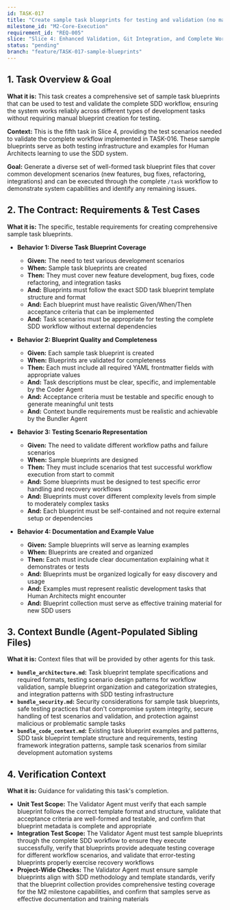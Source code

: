 ```yaml
---
id: TASK-017
title: "Create sample task blueprints for testing and validation (no manual creation dependency)"
milestone_id: "M2-Core-Execution"
requirement_id: "REQ-005"
slice: "Slice 4: Enhanced Validation, Git Integration, and Complete Workflow"
status: "pending"
branch: "feature/TASK-017-sample-blueprints"
---
```


## 1. Task Overview & Goal

**What it is:** This task creates a comprehensive set of sample task blueprints that can be used to test and validate the complete SDD workflow, ensuring the system works reliably across different types of development tasks without requiring manual blueprint creation for testing.

**Context:** This is the fifth task in Slice 4, providing the test scenarios needed to validate the complete workflow implemented in TASK-016. These sample blueprints serve as both testing infrastructure and examples for Human Architects learning to use the SDD system.

**Goal:** Generate a diverse set of well-formed task blueprint files that cover common development scenarios (new features, bug fixes, refactoring, integrations) and can be executed through the complete `/task` workflow to demonstrate system capabilities and identify any remaining issues.

## 2. The Contract: Requirements & Test Cases

**What it is:** The specific, testable requirements for creating comprehensive sample task blueprints.

* **Behavior 1: Diverse Task Blueprint Coverage**
  * **Given:** The need to test various development scenarios
  * **When:** Sample task blueprints are created
  * **Then:** They must cover new feature development, bug fixes, code refactoring, and integration tasks
  * **And:** Blueprints must follow the exact SDD task blueprint template structure and format
  * **And:** Each blueprint must have realistic Given/When/Then acceptance criteria that can be implemented
  * **And:** Task scenarios must be appropriate for testing the complete SDD workflow without external dependencies

* **Behavior 2: Blueprint Quality and Completeness**
  * **Given:** Each sample task blueprint is created
  * **When:** Blueprints are validated for completeness
  * **Then:** Each must include all required YAML frontmatter fields with appropriate values
  * **And:** Task descriptions must be clear, specific, and implementable by the Coder Agent
  * **And:** Acceptance criteria must be testable and specific enough to generate meaningful unit tests
  * **And:** Context bundle requirements must be realistic and achievable by the Bundler Agent

* **Behavior 3: Testing Scenario Representation**
  * **Given:** The need to validate different workflow paths and failure scenarios
  * **When:** Sample blueprints are designed
  * **Then:** They must include scenarios that test successful workflow execution from start to commit
  * **And:** Some blueprints must be designed to test specific error handling and recovery workflows
  * **And:** Blueprints must cover different complexity levels from simple to moderately complex tasks
  * **And:** Each blueprint must be self-contained and not require external setup or dependencies

* **Behavior 4: Documentation and Example Value**
  * **Given:** Sample blueprints will serve as learning examples
  * **When:** Blueprints are created and organized
  * **Then:** Each must include clear documentation explaining what it demonstrates or tests
  * **And:** Blueprints must be organized logically for easy discovery and usage
  * **And:** Examples must represent realistic development tasks that Human Architects might encounter
  * **And:** Blueprint collection must serve as effective training material for new SDD users

## 3. Context Bundle (Agent-Populated Sibling Files)

**What it is:** Context files that will be provided by other agents for this task.

* **`bundle_architecture.md`:** Task blueprint template specifications and required formats, testing scenario design patterns for workflow validation, sample blueprint organization and categorization strategies, and integration patterns with SDD testing infrastructure
* **`bundle_security.md`:** Security considerations for sample task blueprints, safe testing practices that don't compromise system integrity, secure handling of test scenarios and validation, and protection against malicious or problematic sample tasks
* **`bundle_code_context.md`:** Existing task blueprint examples and patterns, SDD task blueprint template structure and requirements, testing framework integration patterns, sample task scenarios from similar development automation systems

## 4. Verification Context

**What it is:** Guidance for validating this task's completion.

* **Unit Test Scope:** The Validator Agent must verify that each sample blueprint follows the correct template format and structure, validate that acceptance criteria are well-formed and testable, and confirm that blueprint metadata is complete and appropriate
* **Integration Test Scope:** The Validator Agent must test sample blueprints through the complete SDD workflow to ensure they execute successfully, verify that blueprints provide adequate testing coverage for different workflow scenarios, and validate that error-testing blueprints properly exercise recovery workflows
* **Project-Wide Checks:** The Validator Agent must ensure sample blueprints align with SDD methodology and template standards, verify that the blueprint collection provides comprehensive testing coverage for the M2 milestone capabilities, and confirm that samples serve as effective documentation and training materials